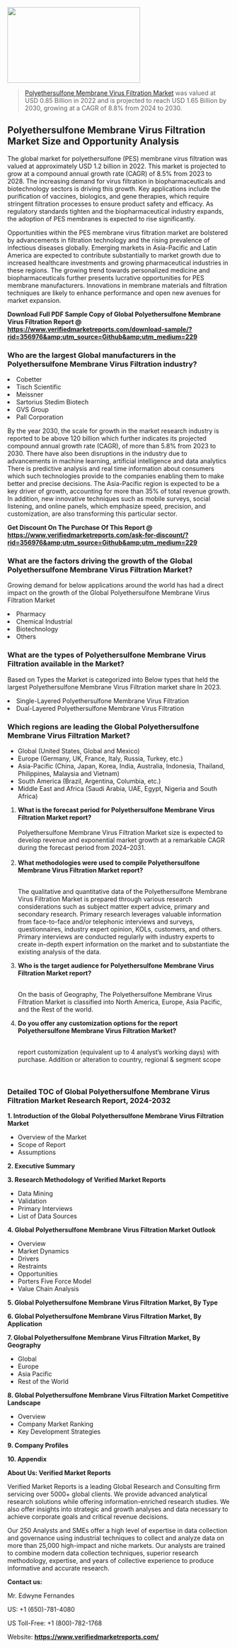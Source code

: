 <img src="https://ffe5etoiles.com/wp-content/uploads/2024/12/MST1-300x171.png" alt="" width="300" height="171" class="alignnone size-medium wp-image-20088" /><blockquote><p><p><a href="https://www.verifiedmarketreports.com/download-sample/?rid=356976&utm_source=Github&utm_medium=229" target="_blank">Polyethersulfone Membrane Virus Filtration Market</a> was valued at USD 0.85 Billion in 2022 and is projected to reach USD 1.65 Billion by 2030, growing at a CAGR of 8.8% from 2024 to 2030.</p></blockquote><p><h2>Polyethersulfone Membrane Virus Filtration Market Size and Opportunity Analysis</h2><p>The global market for polyethersulfone (PES) membrane virus filtration was valued at approximately USD 1.2 billion in 2022. This market is projected to grow at a compound annual growth rate (CAGR) of 8.5% from 2023 to 2028. The increasing demand for virus filtration in biopharmaceuticals and biotechnology sectors is driving this growth. Key applications include the purification of vaccines, biologics, and gene therapies, which require stringent filtration processes to ensure product safety and efficacy. As regulatory standards tighten and the biopharmaceutical industry expands, the adoption of PES membranes is expected to rise significantly.</p><p>Opportunities within the PES membrane virus filtration market are bolstered by advancements in filtration technology and the rising prevalence of infectious diseases globally. Emerging markets in Asia-Pacific and Latin America are expected to contribute substantially to market growth due to increased healthcare investments and growing pharmaceutical industries in these regions. The growing trend towards personalized medicine and biopharmaceuticals further presents lucrative opportunities for PES membrane manufacturers. Innovations in membrane materials and filtration techniques are likely to enhance performance and open new avenues for market expansion.</p></p><p class=""><strong>Download Full PDF Sample Copy of Global Polyethersulfone Membrane Virus Filtration Report @ <a href="https://www.verifiedmarketreports.com/download-sample/?rid=356976&amp;utm_source=Github&amp;utm_medium=229" target="_blank">https://www.verifiedmarketreports.com/download-sample/?rid=356976&amp;utm_source=Github&amp;utm_medium=229</a></strong></p><h3 id="" class="">Who are the largest Global manufacturers in the Polyethersulfone Membrane Virus Filtration industry?</h3><p><li>Cobetter</li><li> Tisch Scientific</li><li> Meissner</li><li> Sartorius Stedim Biotech</li><li> GVS Group</li><li> Pall Corporation</li></p><div class=""><div class="" dir="" data-message-author-role="" data-message-id="" data-message-model-slug=""><div class=""><div class=""><div class=""><div class="" dir="" data-message-author-role="" data-message-id="" data-message-model-slug=""><div class=""><div class=""><p>By the year 2030, the scale for growth in the market research industry is reported to be above 120 billion which further indicates its projected compound annual growth rate (CAGR), of more than 5.8% from 2023 to 2030. There have also been disruptions in the industry due to advancements in machine learning, artificial intelligence and data analytics There is predictive analysis and real time information about consumers which such technologies provide to the companies enabling them to make better and precise decisions. The Asia-Pacific region is expected to be a key driver of growth, accounting for more than 35% of total revenue growth. In addition, new innovative techniques such as mobile surveys, social listening, and online panels, which emphasize speed, precision, and customization, are also transforming this particular sector.</p><p><strong>Get Discount On The Purchase Of This Report @&nbsp; <a href="https://www.verifiedmarketreports.com/ask-for-discount/?rid=356976&amp;utm_source=Github&amp;utm_medium=229" target="_blank">https://www.verifiedmarketreports.com/ask-for-discount/?rid=356976&amp;utm_source=Github&amp;utm_medium=229</a></strong></p></div></div></div></div></div></div></div></div><h3 id="" class="">What are the factors driving the growth of the Global Polyethersulfone Membrane Virus Filtration Market?</h3><p id="" class="">Growing demand for below applications around the world has had a direct impact on the growth of the Global Polyethersulfone Membrane Virus Filtration Market</p><p id="" class=""><li>Pharmacy</li><li> Chemical Industrial</li><li> Biotechnology</li><li> Others</li></p><h3 id="" class="">What are the types of Polyethersulfone Membrane Virus Filtration available in the Market?</h3><p id="" class="">Based on Types the Market is categorized into Below types that held the largest Polyethersulfone Membrane Virus Filtration market share In 2023.</p><p id="" class=""><li>Single-Layered Polyethersulfone Membrane Virus Filtration</li><li> Dual-Layered Polyethersulfone Membrane Virus Filtration</li></p><h3 id="" class="">Which regions are leading the Global Polyethersulfone Membrane Virus Filtration Market?</h3><ul><li>Global (United States, Global and Mexico)</li><li>Europe (Germany, UK, France, Italy, Russia, Turkey, etc.)</li><li>Asia-Pacific (China, Japan, Korea, India, Australia, Indonesia, Thailand, Philippines, Malaysia and Vietnam)</li><li>South America (Brazil, Argentina, Columbia, etc.)</li><li>Middle East and Africa (Saudi Arabia, UAE, Egypt, Nigeria and South Africa)</li></ul><p><ol><li><strong>What is the forecast period for Polyethersulfone Membrane Virus Filtration Market report?<br /></strong><br /><span data-sheets-root="1" data-sheets-value="{&quot;1&quot;:2,&quot;2&quot;:&quot;XXXX size is expected to develop revenue and exponential market growth at a remarkable CAGR during the forecast period from 2024&ndash;2030.&quot;}" data-sheets-userformat="{&quot;2&quot;:12674,&quot;4&quot;:{&quot;1&quot;:2,&quot;2&quot;:16776960},&quot;10&quot;:2,&quot;11&quot;:0,&quot;15&quot;:&quot;Arial&quot;,&quot;16&quot;:12}">Polyethersulfone Membrane Virus Filtration Market size is expected to develop revenue and exponential market growth at a remarkable CAGR during the forecast period from 2024&ndash;2031.</span><br /><br /></li><li><strong>What methodologies were used to compile Polyethersulfone Membrane Virus Filtration Market report?<br /><br /></strong><p>The qualitative and quantitative data of the&nbsp;Polyethersulfone Membrane Virus Filtration Market is prepared through various research considerations such as subject matter expert advice, primary and secondary research. Primary research leverages valuable information from face-to-face and/or telephonic interviews and surveys, questionnaires, industry expert opinion, KOLs, customers, and others. Primary interviews are conducted regularly with industry experts to create in-depth expert information on the market and to substantiate the existing analysis of the data.&nbsp;</p></li><li><strong>Who is the target audience for Polyethersulfone Membrane Virus Filtration Market report?<br /><br /></strong><p>On the basis of Geography, The&nbsp;Polyethersulfone Membrane Virus Filtration Market is classified into North America, Europe, Asia Pacific, and the Rest of the world.</p></li><li><strong>Do you offer any customization options for the report Polyethersulfone Membrane Virus Filtration Market?<br /><br /></strong><p>report customization (equivalent up to 4 analyst&rsquo;s working days) with purchase. Addition or alteration to country, regional &amp; segment scope</p><p>&nbsp;</p></li></ol></p><h3 id="" class="">Detailed TOC of Global Polyethersulfone Membrane Virus Filtration Market Research Report, 2024-2032</h3><p id="" class=""><strong>1. Introduction of the Global Polyethersulfone Membrane Virus Filtration Market</strong></p><ul><li>Overview of the Market</li><li>Scope of Report</li><li>Assumptions</li></ul><p id="" class=""><strong>2. Executive Summary</strong></p><p id="" class=""><strong>3. Research Methodology of&nbsp;Verified Market Reports</strong></p><ul><li>Data Mining</li><li>Validation</li><li>Primary Interviews</li><li>List of Data Sources</li></ul><p id="" class=""><strong>4. Global Polyethersulfone Membrane Virus Filtration Market Outlook</strong></p><ul><li>Overview</li><li>Market Dynamics</li><li>Drivers</li><li>Restraints</li><li>Opportunities</li><li>Porters Five Force Model</li><li>Value Chain Analysis</li></ul><p id="" class=""><strong>5. Global Polyethersulfone Membrane Virus Filtration Market, By&nbsp;Type</strong></p><p id="" class=""><strong>6. Global Polyethersulfone Membrane Virus Filtration Market, By Application</strong></p><p id="" class=""><strong>7. Global Polyethersulfone Membrane Virus Filtration Market, By Geography</strong></p><ul><li>Global</li><li>Europe</li><li>Asia Pacific</li><li>Rest of the World</li></ul><p id="" class=""><strong>8. Global Polyethersulfone Membrane Virus Filtration Market Competitive Landscape</strong></p><ul><li>Overview</li><li>Company Market Ranking</li><li>Key Development Strategies</li></ul><p id="" class=""><strong>9. Company Profiles</strong></p><p id="" class=""><strong>10. Appendix</strong></p><p id="" class=""><strong>About Us: Verified Market Reports</strong></p><p id="" class="">Verified Market Reports is a leading Global Research and Consulting firm servicing over 5000+ global clients. We provide advanced analytical research solutions while offering information-enriched research studies. We also offer insights into strategic and growth analyses and data necessary to achieve corporate goals and critical revenue decisions.</p><p id="" class="">Our 250 Analysts and SMEs offer a high level of expertise in data collection and governance using industrial techniques to collect and analyze data on more than 25,000 high-impact and niche markets. Our analysts are trained to combine modern data collection techniques, superior research methodology, expertise, and years of collective experience to produce informative and accurate research.</p><p id="" class=""><strong>Contact us:</strong></p><p id="" class="">Mr. Edwyne Fernandes</p><p id="" class="">US: +1 (650)-781-4080</p><p id="" class="">US Toll-Free: +1 (800)-782-1768</p><p id="" class="">Website: <a target="" data-test-app-aware-link=""><strong>https://www.verifiedmarketreports.com/</strong></a></p>
